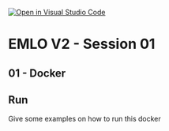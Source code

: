 [![Open in Visual Studio Code](https://classroom.github.com/assets/open-in-vscode-c66648af7eb3fe8bc4f294546bfd86ef473780cde1dea487d3c4ff354943c9ae.svg)](https://classroom.github.com/online_ide?assignment_repo_id=8309451&assignment_repo_type=AssignmentRepo)
# EMLO V2 - Session 01

## 01 - Docker

## Run

Give some examples on how to run this docker
